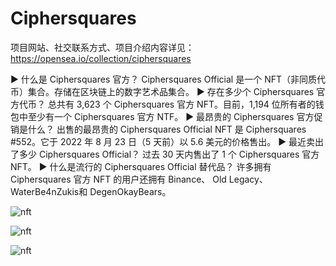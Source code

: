 # Ciphersquares

项目网站、社交联系方式、项目介绍内容详见：https://opensea.io/collection/ciphersquares

▶ 什么是 Ciphersquares 官方？
Ciphersquares Official 是一个 NFT（非同质代币）集合。存储在区块链上的数字艺术品集合。
▶ 存在多少个 Ciphersquares 官方代币？
总共有 3,623 个 Ciphersquares 官方 NFT。目前，1,194 位所有者的钱包中至少有一个 Ciphersquares 官方 NTF。
▶ 最昂贵的 Ciphersquares 官方促销是什么？
出售的最昂贵的 Ciphersquares Official NFT 是 Ciphersquares #552。它于 2022 年 8 月 23 日（5 天前）以 5.6 美元的价格售出。
▶ 最近卖出了多少 Ciphersquares Official？
过去 30 天内售出了 1 个 Ciphersquares 官方 NFT。
▶ 什么是流行的 Ciphersquares Official 替代品？
许多拥有 Ciphersquares 官方 NFT 的用户还拥有 Binance、 Old Legacy、 WaterBe4nZukis和 DegenOkayBears。

![nft](01.jpg)

![nft](02.jpg)

![nft](03.jpg)


